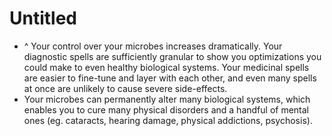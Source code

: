 # Untitled

- ^ Your control over your microbes increases dramatically. Your diagnostic spells are sufficiently granular to show you optimizations you could make to even healthy biological systems. Your medicinal spells are easier to fine-tune and layer with each other, and even many spells at once are unlikely to cause severe side-effects.
- Your microbes can permanently alter many biological systems, which enables you to cure many physical disorders and a handful of mental ones (eg. cataracts, hearing damage, physical addictions, psychosis).